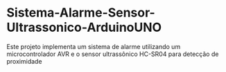 # Sistema-Alarme-Sensor-Ultrassonico-ArduinoUNO
Este projeto implementa um sistema de alarme utilizando um microcontrolador AVR e o sensor ultrassônico HC-SR04 para detecção de proximidade

